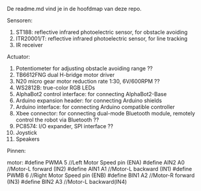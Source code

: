 De readme.md vind je in de hoofdmap van deze repo.

Sensoren:
1. ST188: reflective infrared photoelectric sensor, for obstacle avoiding
2. ITR20001/T: reflective infrared photoelectric sensor, for line tracking
3. IR receiver

Actuator:
1. Potentiometer for adjusting obstacle avoiding range ??
2. TB6612FNG dual H-bridge motor driver
3. N20 micro gear motor reduction rate 1:30, 6V/600RPM ??
4. WS2812B: true-color RGB LEDs
5. AlphaBot2 control interface: for connecting AlphaBot2-Base
6. Arduino expansion header: for connecting Arduino shields
7. Arduino interface: for connecting Arduino compatible controller
8. Xbee connector: for connecting dual-mode Bluetooth module, remotely control the robot via Bluetooth ??
9. PC8574: I/O expander, SPI interface ??
10. Joystick
11. Speakers

Pinnen:

motor:
#define  PWMA  5  //Left Motor Speed pin (ENA)
#define  AIN2  A0  //Motor-L forward (IN2)
#define  AIN1  A1  //Motor-L backward (IN1)
#define  PWMB  6  //Right Motor Speed pin (ENB)
#define  BIN1  A2  //Motor-R forward (IN3)
#define  BIN2  A3  //Motor-L backward(IN4)
